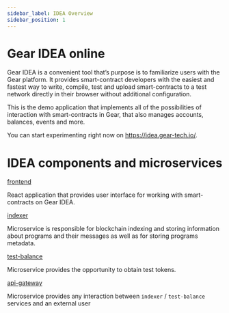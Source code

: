 ```yaml
---
sidebar_label: IDEA Overview
sidebar_position: 1
---
```


# Gear IDEA online

Gear IDEA is a convenient tool that’s purpose is to familiarize users with the Gear platform. It provides smart-contract developers with the easiest and fastest way to write, compile, test and upload smart-contracts to a test network directly in their browser without additional configuration.

This is the demo application that implements all of the possibilities of interaction with smart-contracts in Gear, that also manages accounts, balances, events and more.

You can start experimenting right now on https://idea.gear-tech.io/.

# IDEA components and microservices

[frontend](https://github.com/gear-tech/gear-js/tree/main/idea/frontend)

React application that provides user interface for working with smart-contracts on Gear IDEA.

[indexer](https://github.com/gear-tech/gear-js/tree/master/idea/indexer)

Microservice is responsible for blockchain indexing and storing information about programs and their messages as well as for storing programs metadata.

[test-balance](https://github.com/gear-tech/gear-js/tree/main/idea/test-balance)

Microservice provides the opportunity to obtain test tokens.

[api-gateway](https://github.com/gear-tech/gear-js/tree/main/idea/api-gateway)

Microservice provides any interaction between `indexer` / `test-balance` services and an external user
